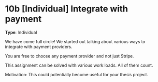 # 10b [Individual] Integrate with payment

**Type**: Individual

We have come full circle! We started out talking about various ways to integrate with payment providers. 

You are free to choose any payment provider and not just Stripe. 

This assignment can be solved with various work loads. All of them count. 

Motivation: This could potentially become useful for your thesis project.
